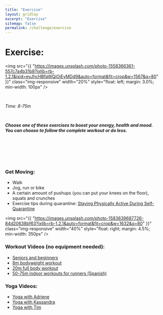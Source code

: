 ```yaml
---
title: "Exercise"
layout: gridlay
excerpt: "Exercise"
sitemap: false
permalink: /challenge/exercise
---
```



# Exercise: 

<img src="{{ "https://images.unsplash.com/photo-1558366361-557c7a4b31b8?ixlib=rb-1.2.1&ixid=eyJhcHBfaWQiOjEyMDd9&auto=format&fit=crop&w=1567&q=80" }}" class="img-responsive" width="20%" style="float: left; margin: 3.0%; min-width: 100px" />

&nbsp;

*Time: 8-75m*

&nbsp;
&nbsp;
&nbsp;

***Choose one of these exercises to boost your energy, health and mood. You can choose to follow the complete workout or do less.***

&nbsp;
&nbsp;
&nbsp;

&nbsp;
&nbsp;
&nbsp;

&nbsp;
&nbsp;
&nbsp;


### Get Moving:
- Walk
- Jog, run or bike
- A certain amount of pushups (you can put your knees on the floor), squats and crunches
- Exercise tips during quarantine: <a href="http://www.euro.who.int/en/health-topics/health-emergencies/coronavirus-covid-19/technical-guidance/stay-physically-active-during-self-quarantine" target="_blank">Staying Physically Active During Self-Quarantine</a>

<img src="{{ "https://images.unsplash.com/photo-1583639687726-84d20638bf63?ixlib=rb-1.2.1&auto=format&fit=crop&w=1632&q=80" }}" class="img-responsive" width="40%" style="float: right; margin: 4.5%; min-width: 350px" />


### Workout Videos (no equipment needed):
- <a href="https://www.youtube.com/watch?v=AE_FeKpc_lk" target="_blank">Seniors and beginners</a>
- <a href="https://www.youtube.com/watch?v=4sxcFJaQhJI" target="_blank">8m bodyweight workout</a>
- <a href="https://www.youtube.com/watch?v=oAPCPjnU1wA" target="_blank">20m full body workout</a>
- <a href="https://www.youtube.com/watch?v=h4FU4IF8wDA" target="_blank">50-75m indoor workouts for runners (Spanish)</a>


### Yoga Videos:
- <a href="https://www.youtube.com/user/yogawithadriene" target="_blank">Yoga with Adriene</a>
- <a href="https://www.youtube.com/channel/UCX32D3gKXENrhOXdZjWWtMA" target="_blank">Yoga with Kassandra</a>
- <a href="https://www.youtube.com/channel/UCciuZl2ydLCvN5txlLW0rIg" target="_blank">Yoga with Tim</a>

&nbsp;
&nbsp;

